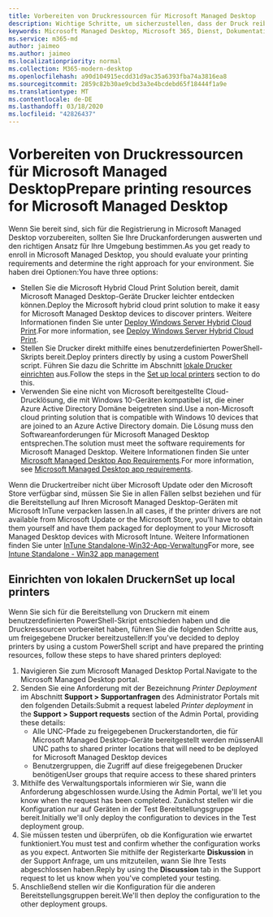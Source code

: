 ```yaml
---
title: Vorbereiten von Druckressourcen für Microsoft Managed Desktop
description: Wichtige Schritte, um sicherzustellen, dass der Druck reibungslos funktioniert
keywords: Microsoft Managed Desktop, Microsoft 365, Dienst, Dokumentation
ms.service: m365-md
author: jaimeo
ms.author: jaimeo
ms.localizationpriority: normal
ms.collection: M365-modern-desktop
ms.openlocfilehash: a90d104915ecdd31d9ac35a6393fba74a3816ea8
ms.sourcegitcommit: 2859c82b30ae9cbd3a3e4bcdebd65f18444f1a9e
ms.translationtype: MT
ms.contentlocale: de-DE
ms.lasthandoff: 03/18/2020
ms.locfileid: "42826437"
---
```

# <a name="prepare-printing-resources-for-microsoft-managed-desktop"></a><span data-ttu-id="4bfed-104">Vorbereiten von Druckressourcen für Microsoft Managed Desktop</span><span class="sxs-lookup"><span data-stu-id="4bfed-104">Prepare printing resources for Microsoft Managed Desktop</span></span>

<span data-ttu-id="4bfed-105">Wenn Sie bereit sind, sich für die Registrierung in Microsoft Managed Desktop vorzubereiten, sollten Sie Ihre Druckanforderungen auswerten und den richtigen Ansatz für Ihre Umgebung bestimmen.</span><span class="sxs-lookup"><span data-stu-id="4bfed-105">As you get ready to enroll in Microsoft Managed Desktop, you should evaluate your printing requirements and determine the right approach for your environment.</span></span> <span data-ttu-id="4bfed-106">Sie haben drei Optionen:</span><span class="sxs-lookup"><span data-stu-id="4bfed-106">You have three options:</span></span>
 
- <span data-ttu-id="4bfed-107">Stellen Sie die Microsoft Hybrid Cloud Print Solution bereit, damit Microsoft Managed Desktop-Geräte Drucker leichter entdecken können.</span><span class="sxs-lookup"><span data-stu-id="4bfed-107">Deploy the Microsoft hybrid cloud print solution to make it easy for Microsoft Managed Desktop devices to discover printers.</span></span> <span data-ttu-id="4bfed-108">Weitere Informationen finden Sie unter [Deploy Windows Server Hybrid Cloud Print](https://docs.microsoft.com/windows-server/administration/hybrid-cloud-print/hybrid-cloud-print-deploy).</span><span class="sxs-lookup"><span data-stu-id="4bfed-108">For more information, see [Deploy Windows Server Hybrid Cloud Print](https://docs.microsoft.com/windows-server/administration/hybrid-cloud-print/hybrid-cloud-print-deploy).</span></span>
- <span data-ttu-id="4bfed-109">Stellen Sie Drucker direkt mithilfe eines benutzerdefinierten PowerShell-Skripts bereit.</span><span class="sxs-lookup"><span data-stu-id="4bfed-109">Deploy printers directly by using a custom PowerShell script.</span></span> <span data-ttu-id="4bfed-110">Führen Sie dazu die Schritte im Abschnitt [lokale Drucker einrichten](#set-up-local-printers) aus.</span><span class="sxs-lookup"><span data-stu-id="4bfed-110">Follow the steps in the [Set up local printers](#set-up-local-printers) section to do this.</span></span>
- <span data-ttu-id="4bfed-111">Verwenden Sie eine nicht von Microsoft bereitgestellte Cloud-Drucklösung, die mit Windows 10-Geräten kompatibel ist, die einer Azure Active Directory Domäne beigetreten sind.</span><span class="sxs-lookup"><span data-stu-id="4bfed-111">Use a non-Microsoft cloud printing solution that is compatible with Windows 10 devices that are joined to an Azure Active Directory domain.</span></span> <span data-ttu-id="4bfed-112">Die Lösung muss den Softwareanforderungen für Microsoft Managed Desktop entsprechen.</span><span class="sxs-lookup"><span data-stu-id="4bfed-112">The solution must meet the software requirements for Microsoft Managed Desktop.</span></span> <span data-ttu-id="4bfed-113">Weitere Informationen finden Sie unter [Microsoft Managed Desktop App Requirements](../service-description/mmd-app-requirements.md).</span><span class="sxs-lookup"><span data-stu-id="4bfed-113">For more information, see [Microsoft Managed Desktop app requirements](../service-description/mmd-app-requirements.md).</span></span>
 
<span data-ttu-id="4bfed-114">Wenn die Druckertreiber nicht über Microsoft Update oder den Microsoft Store verfügbar sind, müssen Sie Sie in allen Fällen selbst beziehen und für die Bereitstellung auf Ihren Microsoft Managed Desktop-Geräten mit Microsoft InTune verpacken lassen.</span><span class="sxs-lookup"><span data-stu-id="4bfed-114">In all cases, if the printer drivers are not available from Microsoft Update or the Microsoft Store, you'll have to obtain them yourself and have them packaged for deployment to your Microsoft Managed Desktop devices with Microsoft Intune.</span></span> <span data-ttu-id="4bfed-115">Weitere Informationen finden Sie unter [InTune Standalone-Win32-App-Verwaltung](https://docs.microsoft.com/mem/intune/apps/apps-win32-app-management)</span><span class="sxs-lookup"><span data-stu-id="4bfed-115">For more, see [Intune Standalone - Win32 app management](https://docs.microsoft.com/mem/intune/apps/apps-win32-app-management)</span></span>

## <a name="set-up-local-printers"></a><span data-ttu-id="4bfed-116">Einrichten von lokalen Druckern</span><span class="sxs-lookup"><span data-stu-id="4bfed-116">Set up local printers</span></span>

<span data-ttu-id="4bfed-117">Wenn Sie sich für die Bereitstellung von Druckern mit einem benutzerdefinierten PowerShell-Skript entschieden haben und die Druckressourcen vorbereitet haben, führen Sie die folgenden Schritte aus, um freigegebene Drucker bereitzustellen:</span><span class="sxs-lookup"><span data-stu-id="4bfed-117">If you've decided to deploy printers by using a custom PowerShell script and have prepared the printing resources, follow these steps to have shared printers deployed:</span></span>

1.  <span data-ttu-id="4bfed-118">Navigieren Sie zum Microsoft Managed Desktop Portal.</span><span class="sxs-lookup"><span data-stu-id="4bfed-118">Navigate to the Microsoft Managed Desktop portal.</span></span>
2.  <span data-ttu-id="4bfed-119">Senden Sie eine Anforderung mit der Bezeichnung *Printer Deployment* im Abschnitt **Support > Supportanfragen** des Administrator Portals mit den folgenden Details:</span><span class="sxs-lookup"><span data-stu-id="4bfed-119">Submit a request labeled *Printer deployment* in the **Support > Support requests** section of the Admin Portal, providing these details:</span></span>
    - <span data-ttu-id="4bfed-120">Alle UNC-Pfade zu freigegebenen Druckerstandorten, die für Microsoft Managed Desktop-Geräte bereitgestellt werden müssen</span><span class="sxs-lookup"><span data-stu-id="4bfed-120">All UNC paths to shared printer locations that will need to be deployed for Microsoft Managed Desktop devices</span></span>
    - <span data-ttu-id="4bfed-121">Benutzergruppen, die Zugriff auf diese freigegebenen Drucker benötigen</span><span class="sxs-lookup"><span data-stu-id="4bfed-121">User groups that require access to these shared printers</span></span>
3.  <span data-ttu-id="4bfed-122">Mithilfe des Verwaltungsportals informieren wir Sie, wann die Anforderung abgeschlossen wurde.</span><span class="sxs-lookup"><span data-stu-id="4bfed-122">Using the Admin Portal, we'll let you know when the request has been completed.</span></span> <span data-ttu-id="4bfed-123">Zunächst stellen wir die Konfiguration nur auf Geräten in der Test Bereitstellungsgruppe bereit.</span><span class="sxs-lookup"><span data-stu-id="4bfed-123">Initially we'll only deploy the configuration to devices in the Test deployment group.</span></span>
4.  <span data-ttu-id="4bfed-124">Sie müssen testen und überprüfen, ob die Konfiguration wie erwartet funktioniert.</span><span class="sxs-lookup"><span data-stu-id="4bfed-124">You must test and confirm whether the configuration works as you expect.</span></span> <span data-ttu-id="4bfed-125">Antworten Sie mithilfe der Registerkarte **Diskussion** in der Support Anfrage, um uns mitzuteilen, wann Sie Ihre Tests abgeschlossen haben.</span><span class="sxs-lookup"><span data-stu-id="4bfed-125">Reply by using the **Discussion** tab in the Support request to let us know when you've completed your testing.</span></span>
5.  <span data-ttu-id="4bfed-126">Anschließend stellen wir die Konfiguration für die anderen Bereitstellungsgruppen bereit.</span><span class="sxs-lookup"><span data-stu-id="4bfed-126">We'll then deploy the configuration to the other deployment groups.</span></span>

